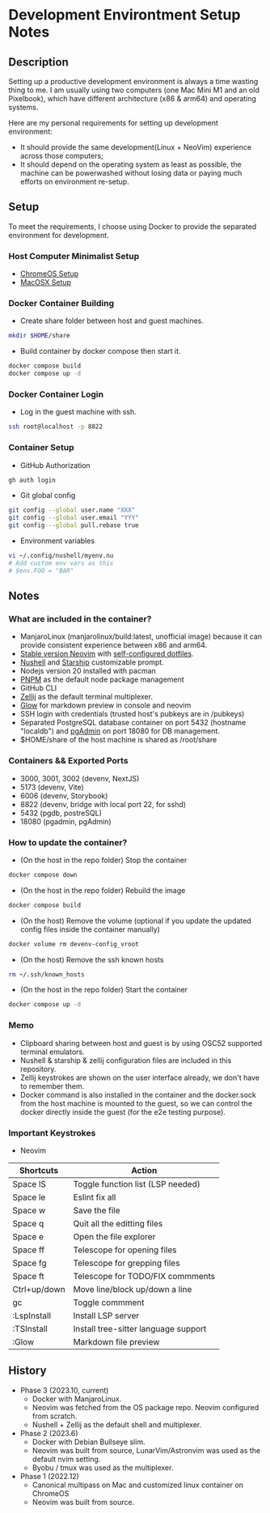 # Development Environtment Setup Notes

## Description
Setting up a productive development environment is always a time wasting thing to me. I am usually using two computers (one Mac Mini M1 and an old Pixelbook), which have different architecture (x86 & arm64) and operating systems.

Here are my personal requirements for setting up development environment:
* It should provide the same development(Linux + NeoVim) experience across those computers;
* It should depend on the operating system as least as possible, the machine can be powerwashed without losing data or paying much efforts on environment re-setup.

## Setup
To meet the requirements, I choose using Docker to provide the separated environment for development. 

### Host Computer Minimalist Setup
- [ChromeOS Setup](chromeos-setup.md)
- [MacOSX Setup](macosx-setup.md)

### Docker Container Building
- Create share folder between host and guest machines.
```bash
mkdir $HOME/share
```

- Build container by docker compose then start it.
```bash
docker compose build
docker compose up -d
```

### Docker Container Login
- Log in the guest machine with ssh.
```bash
ssh root@localhost -p 8822
```
### Container Setup
- GitHub Authorization
```bash
gh auth login
```

- Git global config
```bash
git config --global user.name "XXX"
git config --global user.email "YYY"
git config --global pull.rebase true
  ```

- Environment variables
```bash
vi ~/.config/nushell/myenv.nu
# Add custom env vars as this
# $env.FOO = "BAR"
```

## Notes

### What are included in the container?
- ManjaroLinux (manjarolinux/build:latest, unofficial image) because it can provide consistent experience between x86 and arm64.
- [Stable version Neovim](https://github.com/neovim/neovim.git) with [self-configured dotfiles](https://github.com/lucaswang977/nvim-config).
- [Nushell](https://www.nushell.sh/) and [Starship](https://starship.rs/) customizable prompt.
- Nodejs version 20 installed with pacman
- [PNPM](https://pnpm.io/) as the default node package management
- GitHub CLI
- [Zellij](https://zellij.dev/) as the default terminal multiplexer.
- [Glow](https://github.com/ellisonleao/glow.nvim) for markdown preview in console and neovim
- SSH login with credentials (trusted host's pubkeys are in /pubkeys)
- Separated PostgreSQL database container on port 5432 (hostname "localdb") and [pgAdmin](https://www.pgadmin.org/) on port 18080 for DB management.
- $HOME/share of the host machine is shared as /root/share

### Containers && Exported Ports
- 3000, 3001, 3002 (devenv, NextJS)
- 5173 (devenv, Vite)
- 6006 (devenv, Storybook)
- 8822 (devenv, bridge with local port 22, for sshd)
- 5432 (pgdb, postreSQL)
- 18080 (pgadmin, pgAdmin)

### How to update the container?
- (On the host in the repo folder) Stop the container
```bash
docker compose down
```

- (On the host in the repo folder) Rebuild the image
```bash
docker compose build
```

- (On the host) Remove the volume (optional if you update the updated config files inside the container manually)
```bash
docker volume rm devenv-config_vroot
```

- (On the host) Remove the ssh known hosts
```bash
rm ~/.ssh/known_hosts
```

- (On the host in the repo folder) Start the container
```bash
docker compose up -d
```

### Memo
- Clipboard sharing between host and guest is by using OSC52 supported terminal emulators.
- Nushell & starship & zellij configuration files are included in this repository.
- Zellij keystrokes are shown on the user interface already, we don't have to remember them.
- Docker command is also installed in the container and the docker.sock from the host machine is mounted to the guest, so we can control the docker directly inside the guest (for the e2e testing purpose).

### Important Keystrokes
- Neovim

| Shortcuts     |               Action                    |
|---------------|-----------------------------------------|
| Space lS      | Toggle function list (LSP needed)       |
| Space le      | Eslint fix all                          |
| Space w       | Save the file                           |
| Space q       | Quit all the editting files             |
| Space e       | Open the file explorer                  |
| Space ff      | Telescope for opening files             |
| Space fg      | Telescope for grepping files            |
| Space ft      | Telescope for TODO/FIX commments        |
| Ctrl+up/down  | Move line/block up/down a line          |
| gc            | Toggle commment                         |
| :LspInstall   | Install LSP server                      |
| :TSInstall    | Install tree-sitter language support    |
| :Glow         | Markdown file preview                   |

## History
- Phase 3 (2023.10, current)
  - Docker with ManjaroLinux.
  - Neovim was fetched from the OS package repo. Neovim configured from scratch.
  - Nushell + Zellij as the default shell and multiplexer.
- Phase 2 (2023.6)
  - Docker with Debian Bullseye slim.
  - Neovim was built from source, LunarVim/Astronvim was used as the default nvim setting.
  - Byobu / tmux was used as the multiplexer.
- Phase 1 (2022.12)
  - Canonical multipass on Mac and customized linux container on ChromeOS
  - Neovim was built from source.
